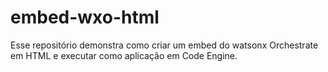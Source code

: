 # embed-wxo-html
Esse repositório demonstra como criar um embed do watsonx Orchestrate em HTML e executar como aplicação em Code Engine.
